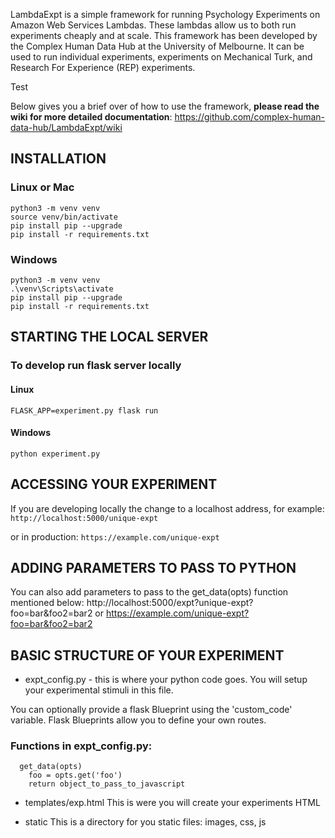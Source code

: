 LambdaExpt is a simple framework for running Psychology Experiments on Amazon Web Services Lambdas. These lambdas allow us to both run experiments cheaply and at scale. This framework has been developed by the Complex Human Data Hub at the University of Melbourne. It can be used to run individual experiments, experiments on Mechanical Turk, and Research For Experience (REP) experiments.

Test 

Below gives you a brief over of how to use the framework, <b>please read the wiki for more detailed documentation</b>:
https://github.com/complex-human-data-hub/LambdaExpt/wiki

## INSTALLATION
### Linux or Mac
```
python3 -m venv venv
source venv/bin/activate
pip install pip --upgrade
pip install -r requirements.txt
```

### Windows
```
python3 -m venv venv
.\venv\Scripts\activate
pip install pip --upgrade
pip install -r requirements.txt
```

## STARTING THE LOCAL SERVER
### To develop run flask server locally
#### Linux
```
FLASK_APP=experiment.py flask run
```

#### Windows 
```
python experiment.py
```

## ACCESSING YOUR EXPERIMENT
If you are developing locally the change to a localhost address, for example:
```http://localhost:5000/unique-expt```

or in production:
```https://example.com/unique-expt```


## ADDING PARAMETERS TO PASS TO PYTHON
You can also add parameters to pass to the get_data(opts) function mentioned below:
http://localhost:5000/expt?unique-expt?foo=bar&foo2=bar2
or
https://example.com/unique-expt?foo=bar&foo2=bar2


## BASIC STRUCTURE OF YOUR EXPERIMENT
* expt_config.py - this is where your python code goes. You will setup your experimental stimuli in this file. 

You can optionally provide a flask Blueprint using the 'custom_code' variable. Flask Blueprints allow you to define your own routes. 

### Functions in expt_config.py:
```
  get_data(opts)
    foo = opts.get('foo')
    return object_to_pass_to_javascript
```

* templates/exp.html
This is were you will create your experiments HTML

* static
  This is a directory for you static files: images, css, js







